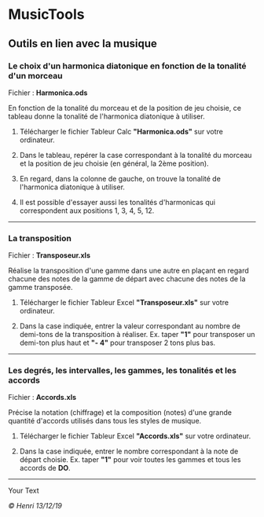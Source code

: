 # MusicTools

## Outils en lien avec la musique


### Le choix d'un harmonica diatonique en fonction de la tonalité d'un morceau

Fichier : **Harmonica.ods**

En fonction de la tonalité du morceau et de la position de jeu choisie, ce tableau donne la tonalité de l'harmonica diatonique à utiliser.

1. Télécharger le fichier Tableur Calc **"Harmonica.ods"** sur votre ordinateur.

1. Dans le tableau, repérer la case correspondant à la tonalité du morceau et la position de jeu choisie (en général, la 2ème position).

1. En regard, dans la colonne de gauche, on trouve la tonalité de l'harmonica diatonique à utiliser.

1. Il est possible d'essayer aussi les tonalités d'harmonicas qui correspondent aux positions 1, 3, 4, 5, 12.

---
### La transposition

Fichier : **Transposeur.xls**

Réalise la transposition d'une gamme dans une autre en plaçant en regard chacune des notes de la gamme de départ avec chacune des notes de la gamme transposée.

1. Télécharger le fichier Tableur Excel **"Transposeur.xls"** sur votre ordinateur.

1. Dans la case indiquée, entrer la valeur correspondant au nombre de demi-tons de la transposition à réaliser. Ex. taper **"1"** pour transposer un demi-ton plus haut et **"- 4"** pour transposer 2 tons plus bas.
---
### Les degrés, les intervalles, les gammes, les tonalités et les accords

Fichier : **Accords.xls**

Précise la notation (chiffrage) et la composition (notes) d'une grande quantité d'accords utilisés dans tous les styles de musique.

1. Télécharger le fichier Tableur Excel **"Accords.xls"** sur votre ordinateur.

1. Dans la case indiquée, entrer le nombre correspondant à la note de départ choisie. Ex. taper **"1"** pour voir toutes les gammes et tous les accords de **DO**.
---

<p style='text-align:left;'>
Your Text
</p>

_© Henri 13/12/19_
